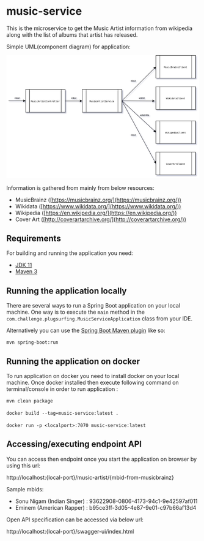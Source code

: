 # music-service

This is the microservice to get the Music Artist information from wikipedia along with the list of albums that artist has released.

Simple UML(component diagram) for application:

![component](./music-service.png?raw=true "Title")

Information is gathered from mainly from below resources:

- MusicBrainz ([https://musicbrainz.org/](https://musicbrainz.org/))
- Wikidata ([https://www.wikidata.org/](https://www.wikidata.org/))
- Wikipedia ([https://en.wikipedia.org/](https://en.wikipedia.org/))
- Cover Art ([http://coverartarchive.org/](http://coverartarchive.org/))

## Requirements

For building and running the application you need:

- [JDK 11](https://www.oracle.com/java/technologies/javase/jdk11-archive-downloads.html)
- [Maven 3](https://maven.apache.org)

## Running the application locally

There are several ways to run a Spring Boot application on your local machine. One way is to execute the `main` method in the `com.challenge.plugsurfing.MusicServiceApplication` class from your IDE.

Alternatively you can use the [Spring Boot Maven plugin](https://docs.spring.io/spring-boot/docs/current/reference/html/build-tool-plugins-maven-plugin.html) like so:

```shell
mvn spring-boot:run
```

## Running the application on docker

To run application on docker you need to install docker on your local machine.
Once docker installed then execute following command on terminal/console in order to run application :


```shell
mvn clean package

docker build --tag=music-service:latest .

docker run -p <localport>:7070 music-service:latest
```

## Accessing/executing endpoint API

You can access then endpoint once you start the application on browser by using this url:

http://localhost:{local-port}/music-artist/{mbid-from-musicbrainz}

Sample mbids:
- Sonu Nigam (Indian Singer) : 93622908-0806-4173-94c1-9e42597af011
- Eminem (American Rapper) : b95ce3ff-3d05-4e87-9e01-c97b66af13d4

Open API specification can be accessed via below url:

http://localhost:{local-port}/swagger-ui/index.html
